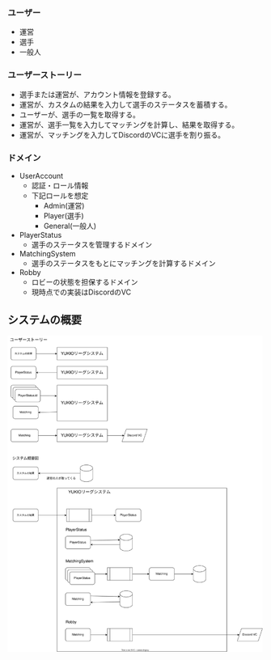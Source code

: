 ### ユーザー

- 運営
- 選手
- 一般人

### ユーザーストーリー

- 選手または運営が、アカウント情報を登録する。
- 運営が、カスタムの結果を入力して選手のステータスを蓄積する。
- ユーザーが、選手の一覧を取得する。
- 運営が、選手一覧を入力してマッチングを計算し、結果を取得する。
- 運営が、マッチングを入力してDiscordのVCに選手を割り振る。

### ドメイン

- UserAccount
    - 認証・ロール情報
    - 下記ロールを想定
        - Admin(運営)
        - Player(選手)
        - General(一般人)
- PlayerStatus
    - 選手のステータスを管理するドメイン
- MatchingSystem
    - 選手のステータスをもとにマッチングを計算するドメイン
- Robby
    - ロビーの状態を担保するドメイン
    - 現時点での実装はDiscordのVC


## システムの概要

![システム概要図](./img/20230407_システムの概要.drawio.svg)
